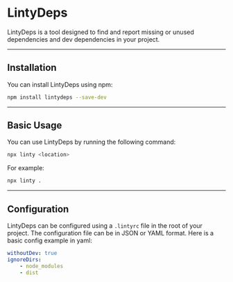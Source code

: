 # LintyDeps

LintyDeps is a tool designed to find and report missing or unused dependencies and dev dependencies in your project.

---

## Installation

You can install LintyDeps using npm:

```sh
npm install lintydeps --save-dev
```

---

## Basic Usage

You can use LintyDeps by running the following command:

```sh
npx linty <location>
```

For example:

```sh
npx linty .
```

---

## Configuration

LintyDeps can be configured using a `.lintyrc` file in the root of your project. The configuration file can be in JSON or YAML format. Here is a basic config example in yaml:

```yaml
withoutDev: true
ignoreDirs:
    - node_modules
    - dist
```
